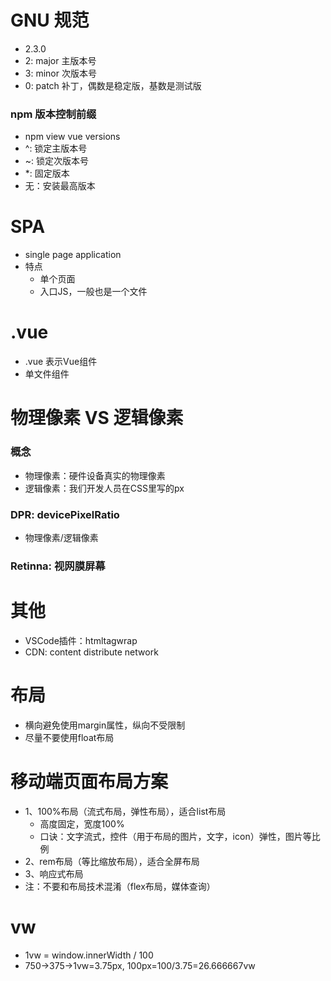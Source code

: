# GNU 规范
- 2.3.0
- 2: major 主版本号
- 3: minor 次版本号
- 0: patch 补丁，偶数是稳定版，基数是测试版

### npm 版本控制前缀
- npm view vue versions
- ^: 锁定主版本号
- ~: 锁定次版本号
- *: 固定版本
- 无：安装最高版本


# SPA
- single page application
- 特点
  - 单个页面
  - 入口JS，一般也是一个文件

# .vue
- .vue 表示Vue组件
- 单文件组件

# 物理像素 VS 逻辑像素
### 概念
- 物理像素：硬件设备真实的物理像素
- 逻辑像素：我们开发人员在CSS里写的px
### DPR: devicePixelRatio
- 物理像素/逻辑像素
### Retinna: 视网膜屏幕

# 其他
- VSCode插件：htmltagwrap
- CDN: content distribute network

# 布局
- 横向避免使用margin属性，纵向不受限制
- 尽量不要使用float布局

# 移动端页面布局方案
- 1、100%布局（流式布局，弹性布局），适合list布局
  - 高度固定，宽度100%
  - 口诀：文字流式，控件（用于布局的图片，文字，icon）弹性，图片等比例
- 2、rem布局（等比缩放布局），适合全屏布局
- 3、响应式布局
- 注：不要和布局技术混淆（flex布局，媒体查询）

# vw
- 1vw = window.innerWidth / 100
- 750->375->1vw=3.75px, 100px=100/3.75=26.666667vw